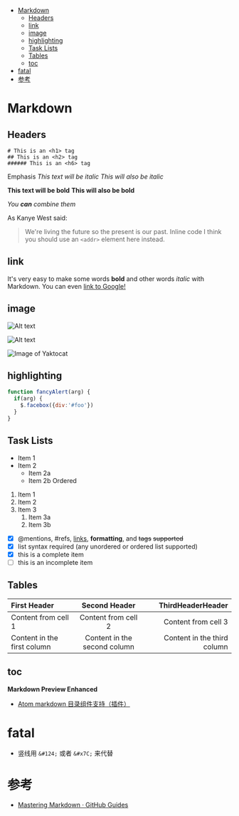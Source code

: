 <!-- TOC -->

- [Markdown](#markdown)
  - [Headers](#headers)
  - [link](#link)
  - [image](#image)
  - [highlighting](#highlighting)
  - [Task Lists](#task-lists)
  - [Tables](#tables)
  - [toc](#toc)
- [fatal](#fatal)
- [参考](#)

<!-- /TOC -->

# Markdown

## Headers
```
# This is an <h1> tag
## This is an <h2> tag
###### This is an <h6> tag
```
Emphasis
*This text will be italic*
_This will also be italic_

**This text will be bold**
__This will also be bold__

_You **can** combine them_

As Kanye West said:

> We're living the future so
> the present is our past.
Inline code
I think you should use an
`<addr>` element here instead.

## link
It's very easy to make some words **bold** and other words *italic* with Markdown. You can even [link to Google!](http://google.com)

## image
![Alt text](/figs/cover.jpg)

![Alt text](/figs/cover.jpg "Optional title")

![Image of Yaktocat](https://www.baidu.com/img/superlogo_c4d7df0a003d3db9b65e9ef0fe6da1ec.png)

## highlighting

```javascript
function fancyAlert(arg) {
  if(arg) {
    $.facebox({div:'#foo'})
  }
}
```

## Task Lists
* Item 1
* Item 2
  * Item 2a
  * Item 2b
Ordered
1. Item 1
1. Item 2
1. Item 3
   1. Item 3a
   1. Item 3b
- [x] @mentions, #refs, [links](), **formatting**, and <del>tags</del> ~~supported~~
- [x] list syntax required (any unordered or ordered list supported)
- [x] this is a complete item
- [ ] this is an incomplete item

## Tables

First Header | Second Header | ThirdHeaderHeader
:- | :-: | -:
Content from cell 1 | Content from cell 2 | Content from cell 3
Content in the first column | Content in the second column | Content in the third column

## toc
**Markdown Preview Enhanced**
- [Atom markdown 目录组件支持（插件）](https://jingyan.baidu.com/article/6181c3e0be9473152ff1536c.html)

# fatal
- 竖线用 `&#124;` 或者 `&#x7C;` 来代替

# 参考
- [Mastering Markdown · GitHub Guides](https://guides.github.com/features/mastering-markdown/)


